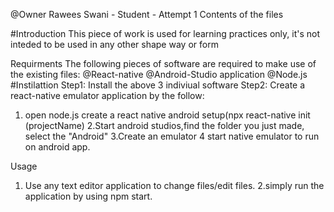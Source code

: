 @Owner Rawees Swani - Student - Attempt 1
Contents of the files

#Introduction
This piece of work is used for learning practices only, it's not inteded to be used in any other shape way or form



Requirments
The following pieces of software are required to make use of the existing files:
@React-native
@Android-Studio application
@Node.js
#Instilattion 
Step1: Install the above 3 indiviual software
Step2: Create a react-native emulator application by the follow:
1. open node.js create a react native android setup(npx react-native init (projectName)
2.Start android studios,find the folder you just made, select the "Android"
3.Create an emulator
4 start native emulator to run on android app.

Usage
1. Use any text editor application to change files/edit files.
2.simply run the application by using npm start.



